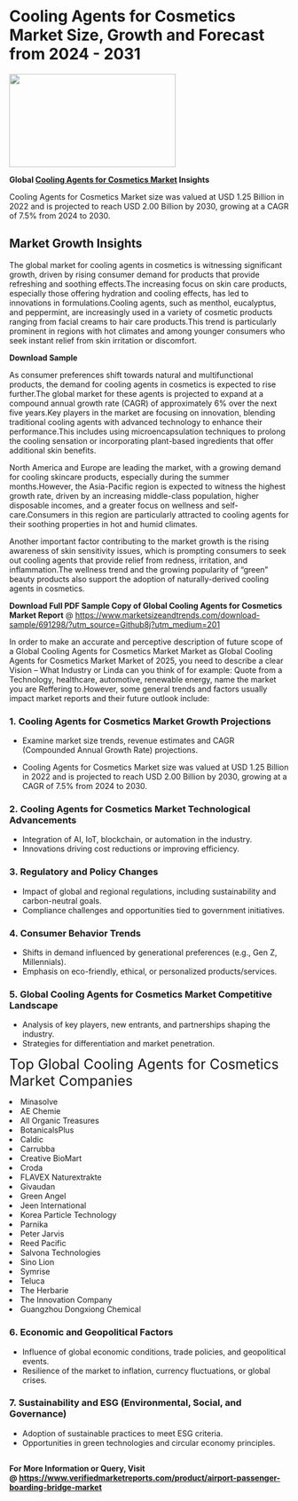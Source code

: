 <H1>Cooling Agents for Cosmetics Market Size, Growth and Forecast from 2024 - 2031</H1><img class="aligncenter size-medium wp-image-584254" src="https://thirdeyenews.in/wp-content/uploads/2024/09/Global-Market-Research-300x168.jpeg" alt="" width="300" height="168" /><p><strong>Global&nbsp;<a href="https://www.marketsizeandtrends.com/download-sample/691298/?utm_source=Github8j?utm_medium=201">Cooling Agents for Cosmetics Market</a> Insights</strong></p><p>Cooling Agents for Cosmetics Market size was valued at USD 1.25 Billion in 2022 and is projected to reach USD 2.00 Billion by 2030, growing at a CAGR of 7.5% from 2024 to 2030.</p><p><h2>Market Growth Insights</h2> <p>The global market for cooling agents in cosmetics is witnessing significant growth, driven by rising consumer demand for products that provide refreshing and soothing effects.The increasing focus on skin care products, especially those offering hydration and cooling effects, has led to innovations in formulations.Cooling agents, such as menthol, eucalyptus, and peppermint, are increasingly used in a variety of cosmetic products ranging from facial creams to hair care products.This trend is particularly prominent in regions with hot climates and among younger consumers who seek instant relief from skin irritation or discomfort.</p> <p><strong>Download Sample</strong></p> <p>As consumer preferences shift towards natural and multifunctional products, the demand for cooling agents in cosmetics is expected to rise further.The global market for these agents is projected to expand at a compound annual growth rate (CAGR) of approximately 6% over the next five years.Key players in the market are focusing on innovation, blending traditional cooling agents with advanced technology to enhance their performance.This includes using microencapsulation techniques to prolong the cooling sensation or incorporating plant-based ingredients that offer additional skin benefits.</p> <p>North America and Europe are leading the market, with a growing demand for cooling skincare products, especially during the summer months.However, the Asia-Pacific region is expected to witness the highest growth rate, driven by an increasing middle-class population, higher disposable incomes, and a greater focus on wellness and self-care.Consumers in this region are particularly attracted to cooling agents for their soothing properties in hot and humid climates.</p> <p>Another important factor contributing to the market growth is the rising awareness of skin sensitivity issues, which is prompting consumers to seek out cooling agents that provide relief from redness, irritation, and inflammation.The wellness trend and the growing popularity of “green” beauty products also support the adoption of naturally-derived cooling agents in cosmetics.</p> <p><span class=""><strong>Download Full PDF Sample Copy of Global Cooling Agents for Cosmetics Market Report</strong> @ <a href="https://www.marketsizeandtrends.com/download-sample/691298/?utm_source=Github8j?utm_medium=201" target="_blank">https://www.marketsizeandtrends.com/download-sample/691298/?utm_source=Github8j?utm_medium=201</a></span></p><p>In order to make an accurate and perceptive description of future scope of a Global&nbsp;Cooling Agents for Cosmetics Market Market as Global&nbsp;Cooling Agents for Cosmetics Market Market of 2025, you need to describe a clear Vision &ndash; What Industry or Linda can you think of for example: Quote from a Technology, healthcare, automotive, renewable energy, name the market you are Reffering to.However, some general trends and factors usually impact market reports and their future outlook include:</p><h3>1.&nbsp;<strong>Cooling Agents for Cosmetics Market Growth Projections</strong></h3><ul><li>Examine market size trends, revenue estimates and CAGR (Compounded Annual Growth Rate) projections.</li><li><p>Cooling Agents for Cosmetics Market size was valued at USD 1.25 Billion in 2022 and is projected to reach USD 2.00 Billion by 2030, growing at a CAGR of 7.5% from 2024 to 2030.</p></li></ul><h3>2.&nbsp;<strong>Cooling Agents for Cosmetics Market Technological Advancements</strong></h3><ul><li>Integration of AI, IoT, blockchain, or automation in the industry.</li><li>Innovations driving cost reductions or improving efficiency.</li></ul><h3>3.&nbsp;<strong>Regulatory and Policy Changes</strong></h3><ul><li>Impact of global and regional regulations, including sustainability and carbon-neutral goals.</li><li>Compliance challenges and opportunities tied to government initiatives.</li></ul><h3>4.&nbsp;<strong>Consumer Behavior Trends</strong></h3><ul><li>Shifts in demand influenced by generational preferences (e.g., Gen Z, Millennials).</li><li>Emphasis on eco-friendly, ethical, or personalized products/services.</li></ul><h3>5.&nbsp;<strong>Global Cooling Agents for Cosmetics Market Competitive Landscape</strong></h3><ul><li>Analysis of key players, new entrants, and partnerships shaping the industry.</li><li>Strategies for differentiation and market penetration.</li></ul><p data-pm-slice="1 1 []"><span style="color: inherit; font-family: inherit; font-size: 25px;">Top Global Cooling Agents for Cosmetics Market Companies</span></p><div class="" data-test-id=""><p><li>Minasolve</li><li> AE Chemie</li><li> All Organic Treasures</li><li> BotanicalsPlus</li><li> Caldic</li><li> Carrubba</li><li> Creative BioMart</li><li> Croda</li><li> FLAVEX Naturextrakte</li><li> Givaudan</li><li> Green Angel</li><li> Jeen International</li><li> Korea Particle Technology</li><li> Parnika</li><li> Peter Jarvis</li><li> Reed Pacific</li><li> Salvona Technologies</li><li> Sino Lion</li><li> Symrise</li><li> Teluca</li><li> The Herbarie</li><li> The Innovation Company</li><li> Guangzhou Dongxiong Chemical</li></p></div><h3>6.&nbsp;<strong>Economic and Geopolitical Factors</strong></h3><ul><li>Influence of global economic conditions, trade policies, and geopolitical events.</li><li>Resilience of the market to inflation, currency fluctuations, or global crises.</li></ul><h3>7.&nbsp;<strong>Sustainability and ESG (Environmental, Social, and Governance)</strong></h3><ul><li>Adoption of sustainable practices to meet ESG criteria.</li><li>Opportunities in green technologies and circular economy principles.</li></ul><h2><strong style="font-size: 14px;">For More Information or Query, Visit @&nbsp;</strong><a style="background-color: #ffffff; font-size: 14px;" href="https://www.marketsizeandtrends.com/report/cooling-agents-for-cosmetics-market/" target="_blank">https://www.verifiedmarketreports.com/product/airport-passenger-boarding-bridge-market</a></h2>